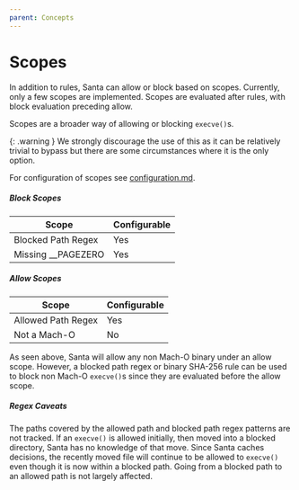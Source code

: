 ```yaml
---
parent: Concepts
---
```


# Scopes

In addition to rules, Santa can allow or block based on scopes. Currently, only
a few scopes are implemented. Scopes are evaluated after rules, with block
evaluation preceding allow.

Scopes are a broader way of allowing or blocking `execve()`s.

{: .warning }
We strongly discourage the use of this as it can be relatively trivial to bypass but there are some circumstances where it is the only option.

For configuration of scopes see
[configuration.md](../deployment/configuration.md).

##### Block Scopes

Scope              | Configurable
------------------ | ------------
Blocked Path Regex | Yes
Missing __PAGEZERO | Yes

##### Allow Scopes

Scope              | Configurable
------------------ | ------------
Allowed Path Regex | Yes
Not a Mach-O       | No

As seen above, Santa will allow any non Mach-O binary under an allow scope.
However, a blocked path regex or binary SHA-256 rule can be used to block non
Mach-O `execve()`s since they are evaluated before the allow scope.

##### Regex Caveats

The paths covered by the allowed path and blocked path regex patterns are not
tracked. If an `execve()` is allowed initially, then moved into a blocked
directory, Santa has no knowledge of that move. Since Santa caches decisions,
the recently moved file will continue to be allowed to `execve()` even though
it is now within a blocked path. Going from a blocked path to an allowed path
is not largely affected.
